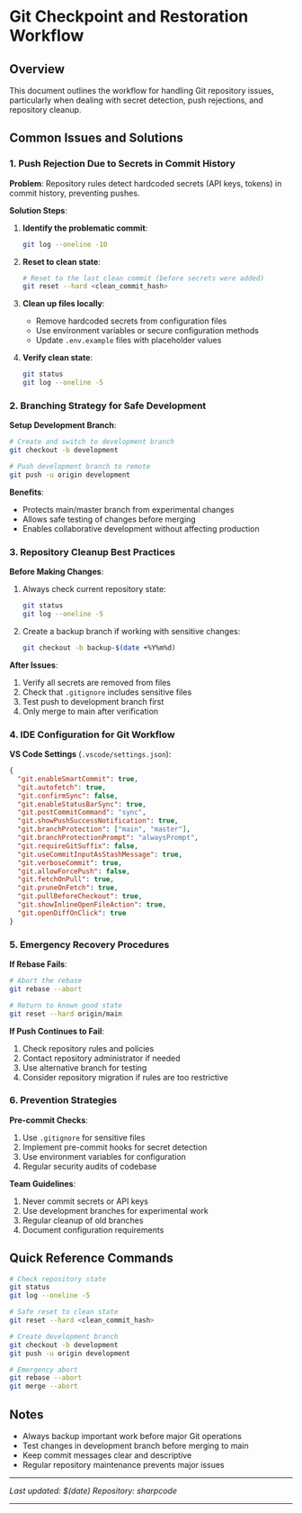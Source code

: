 # Git Checkpoint and Restoration Workflow

## Overview
This document outlines the workflow for handling Git repository issues, particularly when dealing with secret detection, push rejections, and repository cleanup.

## Common Issues and Solutions

### 1. Push Rejection Due to Secrets in Commit History

**Problem**: Repository rules detect hardcoded secrets (API keys, tokens) in commit history, preventing pushes.

**Solution Steps**:
1. **Identify the problematic commit**:
   ```bash
   git log --oneline -10
   ```

2. **Reset to clean state**:
   ```bash
   # Reset to the last clean commit (before secrets were added)
   git reset --hard <clean_commit_hash>
   ```

3. **Clean up files locally**:
   - Remove hardcoded secrets from configuration files
   - Use environment variables or secure configuration methods
   - Update `.env.example` files with placeholder values

4. **Verify clean state**:
   ```bash
   git status
   git log --oneline -5
   ```

### 2. Branching Strategy for Safe Development

**Setup Development Branch**:
```bash
# Create and switch to development branch
git checkout -b development

# Push development branch to remote
git push -u origin development
```

**Benefits**:
- Protects main/master branch from experimental changes
- Allows safe testing of changes before merging
- Enables collaborative development without affecting production

### 3. Repository Cleanup Best Practices

**Before Making Changes**:
1. Always check current repository state:
   ```bash
   git status
   git log --oneline -5
   ```

2. Create a backup branch if working with sensitive changes:
   ```bash
   git checkout -b backup-$(date +%Y%m%d)
   ```

**After Issues**:
1. Verify all secrets are removed from files
2. Check that `.gitignore` includes sensitive files
3. Test push to development branch first
4. Only merge to main after verification

### 4. IDE Configuration for Git Workflow

**VS Code Settings** (`.vscode/settings.json`):
```json
{
  "git.enableSmartCommit": true,
  "git.autofetch": true,
  "git.confirmSync": false,
  "git.enableStatusBarSync": true,
  "git.postCommitCommand": "sync",
  "git.showPushSuccessNotification": true,
  "git.branchProtection": ["main", "master"],
  "git.branchProtectionPrompt": "alwaysPrompt",
  "git.requireGitSuffix": false,
  "git.useCommitInputAsStashMessage": true,
  "git.verboseCommit": true,
  "git.allowForcePush": false,
  "git.fetchOnPull": true,
  "git.pruneOnFetch": true,
  "git.pullBeforeCheckout": true,
  "git.showInlineOpenFileAction": true,
  "git.openDiffOnClick": true
}
```

### 5. Emergency Recovery Procedures

**If Rebase Fails**:
```bash
# Abort the rebase
git rebase --abort

# Return to known good state
git reset --hard origin/main
```

**If Push Continues to Fail**:
1. Check repository rules and policies
2. Contact repository administrator if needed
3. Use alternative branch for testing
4. Consider repository migration if rules are too restrictive

### 6. Prevention Strategies

**Pre-commit Checks**:
1. Use `.gitignore` for sensitive files
2. Implement pre-commit hooks for secret detection
3. Use environment variables for configuration
4. Regular security audits of codebase

**Team Guidelines**:
1. Never commit secrets or API keys
2. Use development branches for experimental work
3. Regular cleanup of old branches
4. Document configuration requirements

## Quick Reference Commands

```bash
# Check repository state
git status
git log --oneline -5

# Safe reset to clean state
git reset --hard <clean_commit_hash>

# Create development branch
git checkout -b development
git push -u origin development

# Emergency abort
git rebase --abort
git merge --abort
```

## Notes
- Always backup important work before major Git operations
- Test changes in development branch before merging to main
- Keep commit messages clear and descriptive
- Regular repository maintenance prevents major issues

---
*Last updated: $(date)*
*Repository: sharpcode*

---